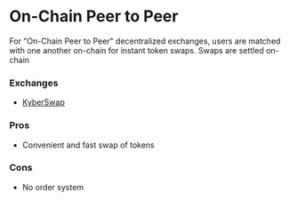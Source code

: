 # On-Chain Peer to Peer

For "On-Chain Peer to Peer" decentralized exchanges, users are matched with one another on-chain for instant token swaps. Swaps are settled on-chain

### Exchanges

* [KyberSwap](kyber.md)

### Pros

* Convenient and fast swap of tokens

### Cons

* No order system

